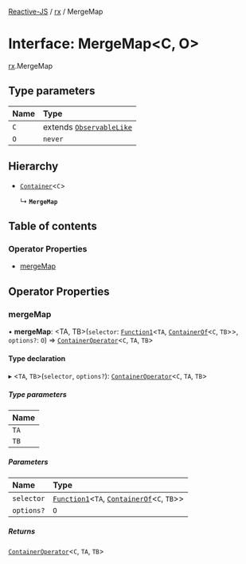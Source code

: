 [Reactive-JS](../README.md) / [rx](../modules/rx.md) / MergeMap

# Interface: MergeMap<C, O\>

[rx](../modules/rx.md).MergeMap

## Type parameters

| Name | Type |
| :------ | :------ |
| `C` | extends [`ObservableLike`](rx.ObservableLike.md) |
| `O` | `never` |

## Hierarchy

- [`Container`](containers.Container.md)<`C`\>

  ↳ **`MergeMap`**

## Table of contents

### Operator Properties

- [mergeMap](rx.MergeMap.md#mergemap)

## Operator Properties

### mergeMap

• **mergeMap**: <TA, TB\>(`selector`: [`Function1`](../modules/functions.md#function1)<`TA`, [`ContainerOf`](../modules/containers.md#containerof)<`C`, `TB`\>\>, `options?`: `O`) => [`ContainerOperator`](../modules/containers.md#containeroperator)<`C`, `TA`, `TB`\>

#### Type declaration

▸ <`TA`, `TB`\>(`selector`, `options?`): [`ContainerOperator`](../modules/containers.md#containeroperator)<`C`, `TA`, `TB`\>

##### Type parameters

| Name |
| :------ |
| `TA` |
| `TB` |

##### Parameters

| Name | Type |
| :------ | :------ |
| `selector` | [`Function1`](../modules/functions.md#function1)<`TA`, [`ContainerOf`](../modules/containers.md#containerof)<`C`, `TB`\>\> |
| `options?` | `O` |

##### Returns

[`ContainerOperator`](../modules/containers.md#containeroperator)<`C`, `TA`, `TB`\>
